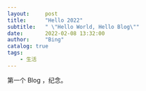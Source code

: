 ```yaml
---
layout:     post
title:      "Hello 2022"
subtitle:   " \"Hello World, Hello Blog\""
date:       2022-02-08 13:32:00
author:     "Bing"
catalog: true
tags:
    - 生活
---
```


第一个 Blog ，纪念。